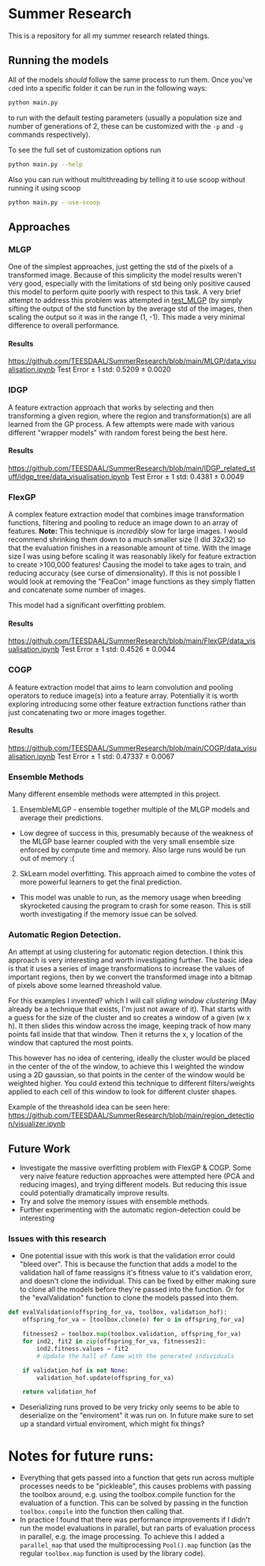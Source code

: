 # Summer Research
This is a repository for all my summer research related things.

## Running the models
All of the models *should* follow the same process to run them. Once you've `cd`ed into a specific folder it can be run in the following ways:
```sh
python main.py
```
to run with the default testing parameters (usually a population size and number of generations of 2, these can be customized with the `-p` and `-g` commands respectively).

To see the full set of customization options run 
```sh
python main.py --help
```

Also you can run without multithreading by telling it to use scoop without running it using scoop
```sh
python main.py --use-scoop
```

## Approaches
### MLGP
One of the simplest approaches, just getting the std of the pixels of a transformed image. Because of this simplicity the model results weren't very good, especially with the limitations of std being only positive caused this model to perform quite poorly with respect to this task. A very brief attempt to address this problem was attempted in [test_MLGP](https://github.com/TEESDAAL/SummerResearch/tree/main/test_MLGP) (by simply sifting the output of the std function by the average std of the images, then scaling the output so it was in the range (1, -1). This made a very minimal difference to overall performance. 

#### Results
https://github.com/TEESDAAL/SummerResearch/blob/main/MLGP/data_visualisation.ipynb
Test Error ± 1 std: 0.5209 ± 0.0020

### IDGP
A feature extraction approach that works by selecting and then transforming a given region, where the region and transformation(s) are all learned from the GP process. A few attempts were made with various different "wrapper models" with random forest being the best here.

#### Results
https://github.com/TEESDAAL/SummerResearch/blob/main/IDGP_related_stuff/idgp_tree/data_visualisation.ipynb
Test Error ± 1 std: 0.4381 ± 0.0049

### FlexGP
A complex feature extraction model that combines image transformation functions, filtering and pooling to reduce an image down to an array of features.
**Note:** This technique is *incredibly* slow for large images. I would recommend shrinking them down to a much smaller size (I did 32x32) so that the evaluation finishes in a reasonable amount of time. With the image size I was using before scaling it was reasonably likely for feature extraction to create >100,000 features! Causing the model to take ages to train, and reducing accuracy (see curse of dimensionality). If this is not possible I would look at removing the "FeaCon" image functions as they simply flatten and concatenate some number of images.

This model had a significant overfitting problem.

#### Results
https://github.com/TEESDAAL/SummerResearch/blob/main/FlexGP/data_visualisation.ipynb
Test Error ± 1 std: 0.4526 ± 0.0044

### COGP
A feature extraction model that aims to learn convolution and pooling operators to reduce image(s) into a feature array. Potentially it is worth exploring introducing some other feature extraction functions rather than just concatenating two or more images together.

#### Results
https://github.com/TEESDAAL/SummerResearch/blob/main/COGP/data_visualisation.ipynb
Test Error ± 1 std: 0.47337 ± 0.0067

### Ensemble Methods
Many different ensemble methods were attempted in this project.
1. EnsembleMLGP - ensemble together multiple of the MLGP models and average their predictions.
  - Low degree of success in this, presumably because of the weakness of the MLGP base learner coupled with the very small ensemble size enforced by compute time and memory. Also large runs would be run out of memory :(
2. SkLearn model overfitting. This approach aimed to combine the votes of more powerful learners to get the final prediction.
  - This model was unable to run, as the memory usage when breeding skyrocketed causing the program to crash for some reason. This is still worth investigating if the memory issue can be solved.

### Automatic Region Detection.
An attempt at using clustering for automatic region detection. I think this approach is very interesting and worth investigating further. The basic idea is that it uses a series of image transformations to increase the values of important regions, then by we convert the transformed image into a bitmap of pixels above some learned threashold value.

For this examples I invented? which I will call *sliding window clustering* (May already be a technique that exists, I'm just not aware of it). That starts with a guess for the size of the cluster and so creates a window of a given (w x h). It then slides this window across the image, keeping track of how many points fall inside that that window. Then it returns the x, y location of the window that captured the most points.

This however has no idea of centering, ideally the cluster would be placed in the center of the of the window, to achieve this I weighted the window using a 2D gaussian, so that points in the center of the window would be weighted higher. You could extend this technique to different filters/weights applied to each cell of this window to look for different cluster shapes.

Example of the threashold idea can be seen here:
https://github.com/TEESDAAL/SummerResearch/blob/main/region_detection/visualizer.ipynb


## Future Work
- Investigate the massive overfitting problem with FlexGP & COGP. Some very naive feature reduction approaches were attempted here (PCA and reducing images), and trying different models. But reducing this issue could potentially dramatically improve results.
- Try and solve the memory issues with ensemble methods.
- Further experimenting with the automatic region-detection could be interesting

### Issues with this research
- One potential issue with this work is that the validation error could "bleed over". This is because the function that adds a model to the validation hall of fame reassigns it's fitness value to it's validation erorr, and doesn't clone the individual. This can be fixed by either making sure to clone all the models before they're passed into the function. Or for the "evalValidation" function to clone the models passed into them.

```python
def evalValidation(offspring_for_va, toolbox, validation_hof):
    offspring_for_va = [toolbox.clone(o) for o in offspring_for_va]

    fitnesses2 = toolbox.map(toolbox.validation, offspring_for_va)
    for ind2, fit2 in zip(offspring_for_va, fitnesses2):
        ind2.fitness.values = fit2
        # Update the hall of fame with the generated individuals

    if validation_hof is not None:
        validation_hof.update(offspring_for_va)

    return validation_hof
```

- Deserializing runs proved to be very tricky only seems to be able to deserialize on the "enviroment" it was run on. In future make sure to set up a standard virtual enviroment, which might fix things?


# Notes for future runs:
- Everything that gets passed into a function that gets run across multiple processes needs to be "pickleable", this causes problems with passing the toolbox around, e.g. using the toolbox.compile function for the evaluation of a function. This can be solved by passing in the function `toolbox.compile` into the function then calling that.
- In practice I found that there was performance improvements if I didn't run the model evaluations in parallel, but ran parts of evaluation process in parallel, e.g. the image processing. To achieve this I added a `parallel_map` that used the multiprocessing `Pool().map` function (as the regular `toolbox.map` function is used by the library code).

